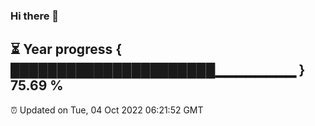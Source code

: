 ### Hi there 👋
⏳ Year progress { ██████████████████████▁▁▁▁▁▁▁▁ } 75.69 %
---
⏰ Updated on Tue, 04 Oct 2022 06:21:52 GMT


